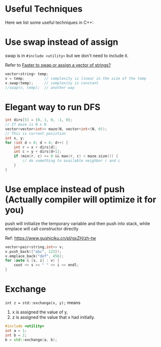 # Useful Techniques

Here we list some useful techniques in C++:

# Use swap instead of assign

swap is in `#include <utility>` but we don't need to include it.

Refer to [Faster to swap or assign a vector of strings?](https://stackoverflow.com/questions/22001854/faster-to-swap-or-assign-a-vector-of-strings)

```c++
vector<string> temp;
v = temp;         // complexity is linear in the size of the temp
v.swap(temp);     // complexity is constant
//swap(v, temp);  // another way
```

# Elegant way to run DFS

```c++
int dirs[5] = {0, 1, 0, -1, 0};
// If maze is N x N
vector<vector<int>> maze(N, vector<int>(N, 0));
// This is current posistion
int x, y;
for (int d = 0; d < 4; d++) {
	int r = x + dirs[d];
	int c = y + dirs[d+1];
	if (min(r, c) >= 0 && max(r, c) < maze.size()) {
		// do something to available neighbor r and c
	}
}
```

# Use emplace instead of push (Actually compiler will optimize it for you)

push will initialize the temporary variable and then push into stack,
while emplace will call constructor directly

Ref: https://www.gushiciku.cn/pl/gxZH/zh-tw

```c++
vector<pair<string,int>> v;
v.push_back({"abc", 123});
v.emplace_back("def", 456);
for (auto & [s, i] : v) {
    cout << s << " " << i << endl;
}
```

# Exchange

`int z = std::exchange(x, y);` means

1. x is assigned the value of y,
2. z is assigned the value that x had initially.

```c++
#include <utility>
int a = 1;
int b = 2;
b = std::exchange(a, b);
```

